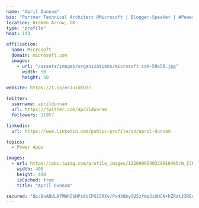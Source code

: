 ```yaml
---
name: "April Dunnam"
bio: "Partner Technical Architect @Microsoft | Blogger-Speaker | #PowerApps, #PowerAutomate, #Office365, #SharePoint | #WIT | #Karaoke Queen"
location: Broken Arrow, OK
type: "profile"
heat: 143

affiliation:
  name: Microsoft
  domain: microsoft.com
  images:
    - url: "/assets/images/organizations/microsoft.com-50x50.jpg"
      width: 50
      height: 50

website: https://t.co/enJuiGEQZc

twitter:
  username: aprildunnam
  url: https://twitter.com/aprildunnam
  followers: 11957

linkedin:
  url: https://www.linkedin.com/public-profile/in/april-dunnam

topics:
  - Power Apps

images:
  - url: https://pbs.twimg.com/profile_images/1326986540329918465/W_IJ6Ih2_400x400.jpg
    width: 400
    height: 400
    isCached: true
    title: "April Dunnam"

secured: "QLcBnABULA7MWh5bHPz8UCPG15RXv/Px43QbyOU5zfmq3iUHCN+hZRatJ3REuNiQh3ejH5y8afiOiOjq6AyfSpGjokkgQeau2l/BHnBplKPnHFaXOmdjblfFSW6YDGCKgc18KbIcxhQq2kLJKBoWjrqU4Xb+HqJfUdH3/HAtlQdyivn/N91CDxiUlhyBUHaJNjbiaAlqg8f+/jd5Eo9gdVT44/XKqIFdQX10EUlYXLfKZJp9qv1HbVh0lAbJpMkkw8Gd5pOdKnHtFPOkv7q4Uh4VEBKX3F3QZw1jneppLiyQncP+1OYrIJ8CRTms+s9tnZZNtWmAtvMP5YrwFcM9AY8kEy6RJSm97aDmGErdbk7sD1Mz7EPAzqx2QzBiZeTmZeLNrWZUBDiA7D8RNmUvRktlREmv6sjFMiol/aO3obg=;InvDprtYryELtWvfSa6cFw=="
---
```


